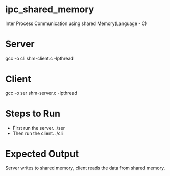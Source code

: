 # ipc_shared_memory
Inter Process Communication using shared Memory(Language - C)

# Server
gcc -o cli shm-client.c -lpthread

# Client
gcc -o ser shm-server.c -lpthread

# Steps to Run
- First run the server.  ./ser 
- Then run the client.  ./cli 

# Expected Output
Server writes to shared memory, client reads the data from shared memory.
